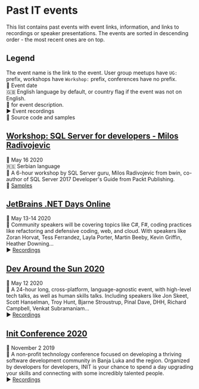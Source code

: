 # Past IT events

This list contains past events with event links, information, and links to recordings or speaker presentations. The events are sorted in descending order - the most recent ones are on top.

## Legend

The event name is the link to the event. User group meetups have `UG:` prefix, workshops have `Workshop:` prefix, conferences have no prefix.  
:date: Event date  
:gb: English language by default, or country flag if the event was not on English.  
:speech_balloon: for event description.  
:arrow_forward: Event recordings  
:page_facing_up: Source code and samples

## [Workshop: SQL Server for developers - Milos Radivojevic](https://kgcode.rs/portfolio-item/workshop-sql-server-za-programere-milos-radivojevic/)  

:date: May 16 2020  
:serbia: Serbian language  
:speech_balloon: A 6-hour workshop by SQL Server guru, Milos Radivojevic from bwin, co-author of SQL Server 2017 Developer's Guide from Packt Publishing.  
:page_facing_up: [Samples](https://github.com/milossql/sessions/tree/master/SQL%20Server%20za%20programere)

## [JetBrains .NET Days Online](https://pages.jetbrains.com/dotnet-days-2020)  

:date: May 13-14 2020  
:speech_balloon: Community speakers will be covering topics like C#, F#, coding practices like refactoring and defensive coding, web, and cloud. With speakers like Zoran Horvat, Tess Ferrandez, Layla Porter, Martin Beeby, Kevin Griffin, Heather Downing...  
:arrow_forward: [Recordings](https://pages.jetbrains.com/dotnet-days-2020/newsletter)  

## [Dev Around the Sun 2020](https://devaroundthesun.org/)  

:date: May 12 2020  
:speech_balloon: A 24-hour long, cross-platform, language-agnostic event, with high-level tech talks, as well as human skills talks. Including speakers like Jon Skeet, Scott Hanselman, Troy Hunt, Bjarne Stroustrup, Pinal Dave, DHH, Richard Campbell, Venkat Subramaniam...  
:arrow_forward: [Recordings](https://www.youtube.com/c/DevAroundTheSun)  

## [Init Conference 2020](https://initconf.org/)  

:date: November 2 2019  
:speech_balloon: A non-profit technology conference focused on developing a thriving software development community in Banja Luka and the region. Organized by developers for developers, INIT is your chance to spend a day upgrading your skills and connecting with some incredibly talented people.  
:arrow_forward: [Recordings](https://www.youtube.com/watch?v=zmEFBcZdW8w&list=PLU_lOSoQ88HV06MgKDyAiqoaEvGI-RW2Y)  
